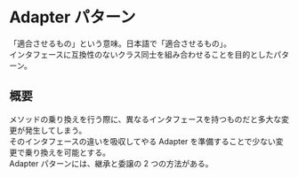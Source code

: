 # Adapter パターン
「適合させるもの」という意味。日本語で「適合させるもの」。  
インタフェースに互換性のないクラス同士を組み合わせることを目的としたパターン。  

## 概要
メソッドの乗り換えを行う際に、異なるインタフェースを持つものだと多大な変更が発生してしまう。  
そのインタフェースの違いを吸収してやる Adapter を準備することで少ない変更で乗り換えを可能とする。  
Adapter パターンには、継承と委譲の 2 つの方法がある。  
